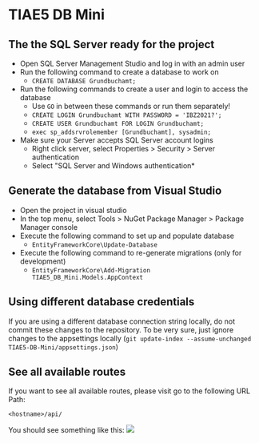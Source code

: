 # TIAE5 DB Mini

## The the SQL Server ready for the project
* Open SQL Server Management Studio and log in with an admin user
* Run the following command to create a database to work on
  * `CREATE DATABASE Grundbuchamt;`
* Run the following commands to create a user and login to access the database
  * Use `GO` in between these commands or run them separately!
  * `CREATE LOGIN Grundbuchamt WITH PASSWORD = 'IBZ2021?';`
  * `CREATE USER Grundbuchamt FOR LOGIN Grundbuchamt;`
  * `exec sp_addsrvrolemember [Grundbuchamt], sysadmin;`
* Make sure your Server accepts SQL Server account logins
  * Right click server, select Properties > Security > Server authentication
  * Select "SQL Server and Windows authentication* 

## Generate the database from Visual Studio
* Open the project in visual studio
* In the top menu, select Tools > NuGet Package Manager > Package Manager console
* Execute the following command to set up and populate database
  * `EntityFrameworkCore\Update-Database`
* Execute the following command to re-generate migrations (only for development)
  * `EntityFrameworkCore\Add-Migration TIAE5_DB_Mini.Models.AppContext`

## Using different database credentials
If you are using a different database connection string locally, do not commit these changes to the repository. To be very sure, just ignore changes to the appsettings locally (`git update-index --assume-unchanged TIAE5-DB-Mini/appsettings.json`)

## See all available routes
If you want to see all available routes, please visit go to the following URL Path:

`<hostname>/api/`

You should see something like this:
![](https://i.imgur.com/Vldhd0E.png)